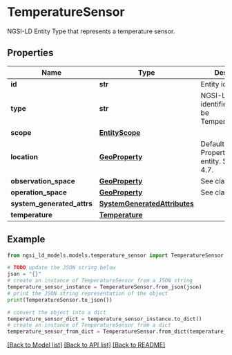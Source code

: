 # TemperatureSensor

NGSI-LD Entity Type that represents a temperature sensor. 

## Properties

Name | Type | Description | Notes
------------ | ------------- | ------------- | -------------
**id** | **str** | Entity id.  | [optional] 
**type** | **str** | NGSI-LD Entity identifier. It has to be TemperatureSensor. | [default to 'TemperatureSensor']
**scope** | [**EntityScope**](EntityScope.md) |  | [optional] 
**location** | [**GeoProperty**](GeoProperty.md) | Default geospatial Property of an entity. See clause 4.7.  | [optional] 
**observation_space** | [**GeoProperty**](GeoProperty.md) | See clause 4.7.  | [optional] 
**operation_space** | [**GeoProperty**](GeoProperty.md) | See clause 4.7.  | [optional] 
**system_generated_attrs** | [**SystemGeneratedAttributes**](SystemGeneratedAttributes.md) |  | [optional] 
**temperature** | [**Temperature**](Temperature.md) |  | 

## Example

```python
from ngsi_ld_models.models.temperature_sensor import TemperatureSensor

# TODO update the JSON string below
json = "{}"
# create an instance of TemperatureSensor from a JSON string
temperature_sensor_instance = TemperatureSensor.from_json(json)
# print the JSON string representation of the object
print(TemperatureSensor.to_json())

# convert the object into a dict
temperature_sensor_dict = temperature_sensor_instance.to_dict()
# create an instance of TemperatureSensor from a dict
temperature_sensor_from_dict = TemperatureSensor.from_dict(temperature_sensor_dict)
```
[[Back to Model list]](../README.md#documentation-for-models) [[Back to API list]](../README.md#documentation-for-api-endpoints) [[Back to README]](../README.md)


